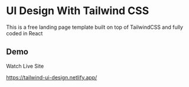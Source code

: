 
# UI Design With Tailwind CSS

This is a free landing page template built on top of TailwindCSS and fully coded in React


## Demo

Watch Live Site

https://tailwind-ui-design.netlify.app/
